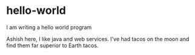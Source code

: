 # hello-world
I am writing a hello world program

Ashish here,  I like java and web services.
I've had tacos on the moon and find them far superior to Earth tacos.
